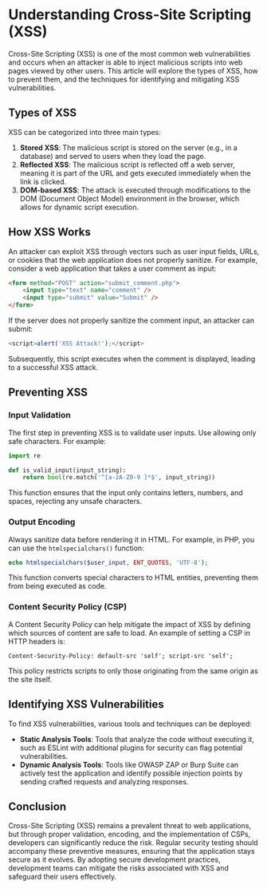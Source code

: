 # Understanding Cross-Site Scripting (XSS)

Cross-Site Scripting (XSS) is one of the most common web vulnerabilities and occurs when an attacker is able to inject malicious scripts into web pages viewed by other users. This article will explore the types of XSS, how to prevent them, and the techniques for identifying and mitigating XSS vulnerabilities.

## Types of XSS

XSS can be categorized into three main types:

1. **Stored XSS**: The malicious script is stored on the server (e.g., in a database) and served to users when they load the page.
2. **Reflected XSS**: The malicious script is reflected off a web server, meaning it is part of the URL and gets executed immediately when the link is clicked.
3. **DOM-based XSS**: The attack is executed through modifications to the DOM (Document Object Model) environment in the browser, which allows for dynamic script execution.

## How XSS Works

An attacker can exploit XSS through vectors such as user input fields, URLs, or cookies that the web application does not properly sanitize. For example, consider a web application that takes a user comment as input:

```html
<form method="POST" action="submit_comment.php">
    <input type="text" name="comment" />
    <input type="submit" value="Submit" />
</form>
```

If the server does not properly sanitize the comment input, an attacker can submit:
```javascript
<script>alert('XSS Attack!');</script>
```

Subsequently, this script executes when the comment is displayed, leading to a successful XSS attack.

## Preventing XSS

### Input Validation
The first step in preventing XSS is to validate user inputs. Use allowing only safe characters. For example:

```python
import re

def is_valid_input(input_string):
    return bool(re.match('^[a-zA-Z0-9 ]*$', input_string))
```
This function ensures that the input only contains letters, numbers, and spaces, rejecting any unsafe characters.

### Output Encoding
Always sanitize data before rendering it in HTML. For example, in PHP, you can use the `htmlspecialchars()` function:

```php
echo htmlspecialchars($user_input, ENT_QUOTES, 'UTF-8');
```
This function converts special characters to HTML entities, preventing them from being executed as code.

### Content Security Policy (CSP)
A Content Security Policy can help mitigate the impact of XSS by defining which sources of content are safe to load. An example of setting a CSP in HTTP headers is:

```
Content-Security-Policy: default-src 'self'; script-src 'self';
```
This policy restricts scripts to only those originating from the same origin as the site itself.

## Identifying XSS Vulnerabilities

To find XSS vulnerabilities, various tools and techniques can be deployed:

- **Static Analysis Tools**: Tools that analyze the code without executing it, such as ESLint with additional plugins for security can flag potential vulnerabilities.
- **Dynamic Analysis Tools**: Tools like OWASP ZAP or Burp Suite can actively test the application and identify possible injection points by sending crafted requests and analyzing responses.

## Conclusion

Cross-Site Scripting (XSS) remains a prevalent threat to web applications, but through proper validation, encoding, and the implementation of CSPs, developers can significantly reduce the risk. Regular security testing should accompany these preventive measures, ensuring that the application stays secure as it evolves. By adopting secure development practices, development teams can mitigate the risks associated with XSS and safeguard their users effectively.
